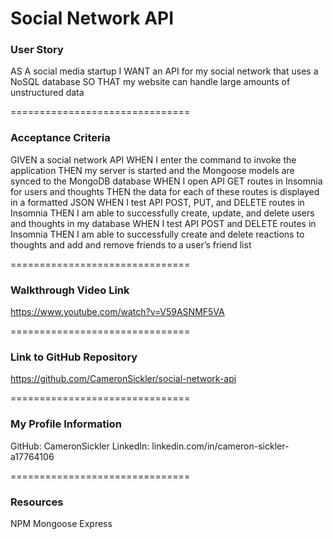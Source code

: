 # Social Network API

### User Story

AS A social media startup
I WANT an API for my social network that uses a NoSQL database
SO THAT my website can handle large amounts of unstructured data
 
===============================
 
### Acceptance Criteria
  
GIVEN a social network API
WHEN I enter the command to invoke the application
THEN my server is started and the Mongoose models are synced to the MongoDB database
WHEN I open API GET routes in Insomnia for users and thoughts
THEN the data for each of these routes is displayed in a formatted JSON
WHEN I test API POST, PUT, and DELETE routes in Insomnia
THEN I am able to successfully create, update, and delete users and thoughts in my database
WHEN I test API POST and DELETE routes in Insomnia
THEN I am able to successfully create and delete reactions to thoughts and add and remove friends to a user’s friend list
 
===============================
 
### Walkthrough Video Link
 
https://www.youtube.com/watch?v=V59ASNMF5VA

===============================

### Link to GitHub Repository

https://github.com/CameronSickler/social-network-api

===============================
 
### My Profile Information
 
GitHub: CameronSickler
LinkedIn: linkedin.com/in/cameron-sickler-a17764106
 
===============================
 
### Resources

 NPM    Mongoose    Express